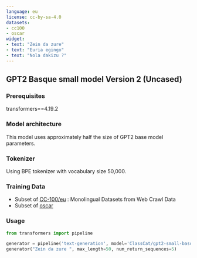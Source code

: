 ```yaml
---
language: eu
license: cc-by-sa-4.0
datasets:
- cc100
- oscar
widget:
- text: "Zein da zure"
- text: "Euria egingo"
- text: "Nola dakizu ?"
---
```


## GPT2 Basque small model Version 2 (Uncased)

### Prerequisites

transformers==4.19.2

### Model architecture

This model uses approximately half the size of GPT2 base model parameters.


### Tokenizer

Using BPE tokenizer with vocabulary size 50,000.

### Training Data 

* Subset of [CC-100/eu](https://data.statmt.org/cc-100/) : Monolingual Datasets from Web Crawl Data
* Subset of [oscar](https://huggingface.co/datasets/oscar)

### Usage

```python
from transformers import pipeline

generator = pipeline('text-generation', model='ClassCat/gpt2-small-basque-v2')
generator("Zein da zure ", max_length=50, num_return_sequences=5)
```